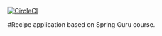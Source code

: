 [![CircleCI](https://circleci.com/gh/digid0c/spring_guru_recipe_app.svg?style=svg)](https://circleci.com/gh/digid0c/spring_guru_recipe_app)

#Recipe application based on Spring Guru course.
